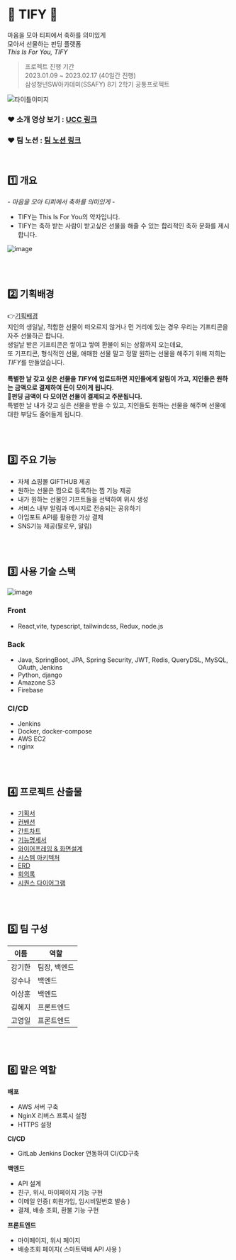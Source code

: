 # 🎁 TIFY 🎁

마음을 모아 티피에서 축하를 의미있게</br>
모아서 선물하는 펀딩 플랫폼</br>
_This Is For You, TIFY_</br>

> 프로젝트 진행 기간</br>
> 2023.01.09 ~ 2023.02.17 (40일간 진행)</br>
> 삼성청년SW아카데미(SSAFY) 8기 2학기 공통프로젝트

![타이틀이미지](https://user-images.githubusercontent.com/67724306/221319321-96fd4616-6806-4f1a-b2c0-a6120068dad9.png)

### ❤ 소개 영상 보기 : [UCC 링크](https://www.youtube.com/watch?v=hVagaS4wfKE)

### ❤ 팀 노션 : [팀 노션 링크](https://sunakang.notion.site/sunakang/TIFY-This-Is-For-You-77f90a567d2a4656b51ef2b7667d4610)

</br>

## 1️⃣ 개요

_- 마음을 모아 티피에서 축하를 의미있게 -_

- TIFY는 This Is For You의 약자입니다.
- TIFY는 축하 받는 사람이 받고싶은 선물을 해줄 수 있는 합리적인 축하 문화를 제시합니다.

![image](https://user-images.githubusercontent.com/67724306/222994507-89971cbc-21b2-46de-8970-60e73cbabc58.png)

</br></br>

## 2️⃣ 기획배경

👉[기획배경](https://sunakang.notion.site/TIFY-This-Is-For-You-cb5f1654b408402c8b9abfca9c1d6cc3)<br/>
지인의 생일날, 적합한 선물이 떠오르지 않거나 먼 거리에 있는 경우 우리는 기프티콘을 자주 선물하곤 합니다.<br/>
생일날 받은 기프티콘은 쌓이고 쌓여 환불이 되는 상황까지 오는데요,<br/>
또 기프티콘, 형식적인 선물, 애매한 선물 말고 정말 원하는 선물을 해주기 위해 저희는 *TIFY*를 만들었습니다.<br/>
<br/>
**특별한 날 갖고 싶은 선물을 *TIFY*에 업로드하면 지인들에게 알림이 가고, 지인들은 원하는 금액으로 결제하여 돈이 모이게 됩니다.<br/>
🎁펀딩 금액이 다 모이면 선물이 결제되고 주문됩니다.** <br/>
특별한 날 내가 갖고 싶은 선물을 받을 수 있고, 지인들도 원하는 선물을 해주며 선물에 대한 부담도 줄어들게 됩니다.<br/>

</br></br>

## 3️⃣ 주요 기능

- 자체 쇼핑몰 GIFTHUB 제공
- 원하는 선물은 찜으로 등록하는 찜 기능 제공
- 내가 원하는 선물인 기프트들을 선택하여 위시 생성
- 서비스 내부 알림과 메시지로 전송되는 공유하기
- 아임포트 API를 활용한 가상 결제
- SNS기능 제공(팔로우, 알림)

</br></br>

## 3️⃣ 사용 기술 스택

![image](https://user-images.githubusercontent.com/67724306/222994464-d8272786-206c-4176-afd5-e58ff9bc4a9c.png)

### Front

- React,vite, typescript, tailwindcss, Redux, node.js

### Back

- Java, SpringBoot, JPA, Spring Security, JWT, Redis, QueryDSL, MySQL, OAuth, Jenkins
- Python, django
- Amazone S3
- Firebase

### CI/CD

- Jenkins
- Docker, docker-compose
- AWS EC2
- nginx

</br></br>

## 4️⃣ 프로젝트 산출물

- [기획서](https://sunakang.notion.site/TIFY-This-Is-For-You-cb5f1654b408402c8b9abfca9c1d6cc3)
- [컨벤션](https://sunakang.notion.site/c0466b33a25c4861afe5eb71dcef1735)
- [간트차트](https://docs.google.com/spreadsheets/d/1YI4T3lw5ymK10bgg_eFxfEI6xh_cS6oE1Ns5NaXdgkM/edit#gid=1219227786)
- [기능명세서](https://sunakang.notion.site/15c852921e0b4de890261ccf555fcfd6?v=18ab58b756af42329c40753530e12a32)
- [와이어프레임 & 화면설계](https://www.figma.com/file/ZRSCIzcG5HqeaiF2akZlJe/Figma-TIFY?node-id=0%3A1&t=a9VpXXNPXOUvDd4J-0)
- [시스템 아키텍처](https://github.com/acrnm148/TIFY/blob/main/exec/%EC%8B%9C%EC%8A%A4%ED%85%9C%EC%95%84%ED%82%A4%ED%85%8D%EC%B2%98.png)
- [ERD](https://sunakang.notion.site/ERD-321997881c9544dab5a979519865c9a2)
- [회의록](https://sunakang.notion.site/c5f830e046f1417097c2d12df5235380)
- [시퀀스 다이어그램](https://sunakang.notion.site/d9b8eb1bde3941ef9e266d55003a03c2)

</br></br>

## 5️⃣ 팀 구성

| 이름   | 역할         |
| ------ | ------------ |
| 강기한 | 팀장, 백엔드 |
| 강수나 | 백엔드       |
| 이상훈 | 백엔드       |
| 김혜지 | 프론트엔드   |
| 고영일 | 프론트엔드   |

</br></br>

## 6️⃣ 맡은 역할

**배포**

- AWS 서버 구축
- NginX 리버스 프록시 설정
- HTTPS 설정<br/>

**CI/CD**<br/>

- GitLab Jenkins Docker 연동하여 CI/CD구축<br/>

**백엔드**

- API 설계
- 친구, 위시, 마이페이지 기능 구현
- 이메일 인증( 회원가입, 임시비밀번호 발송 )
- 결제, 배송 조회, 환불 기능 구현<br/>

**프론트엔드**

- 마이페이지, 위시 페이지
- 배송조회 페이지( 스마트택배 API 사용 )
  </br></br>
